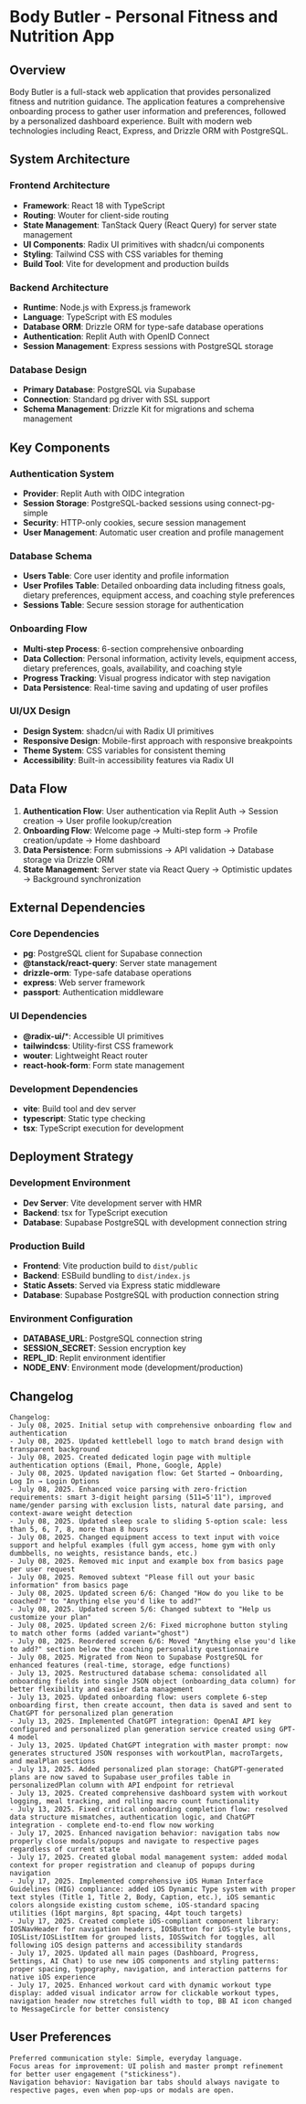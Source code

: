 # Body Butler - Personal Fitness and Nutrition App

## Overview

Body Butler is a full-stack web application that provides personalized fitness and nutrition guidance. The application features a comprehensive onboarding process to gather user information and preferences, followed by a personalized dashboard experience. Built with modern web technologies including React, Express, and Drizzle ORM with PostgreSQL.

## System Architecture

### Frontend Architecture
- **Framework**: React 18 with TypeScript
- **Routing**: Wouter for client-side routing
- **State Management**: TanStack Query (React Query) for server state management
- **UI Components**: Radix UI primitives with shadcn/ui components
- **Styling**: Tailwind CSS with CSS variables for theming
- **Build Tool**: Vite for development and production builds

### Backend Architecture
- **Runtime**: Node.js with Express.js framework
- **Language**: TypeScript with ES modules
- **Database ORM**: Drizzle ORM for type-safe database operations
- **Authentication**: Replit Auth with OpenID Connect
- **Session Management**: Express sessions with PostgreSQL storage

### Database Design
- **Primary Database**: PostgreSQL via Supabase
- **Connection**: Standard pg driver with SSL support
- **Schema Management**: Drizzle Kit for migrations and schema management

## Key Components

### Authentication System
- **Provider**: Replit Auth with OIDC integration
- **Session Storage**: PostgreSQL-backed sessions using connect-pg-simple
- **Security**: HTTP-only cookies, secure session management
- **User Management**: Automatic user creation and profile management

### Database Schema
- **Users Table**: Core user identity and profile information
- **User Profiles Table**: Detailed onboarding data including fitness goals, dietary preferences, equipment access, and coaching style preferences
- **Sessions Table**: Secure session storage for authentication

### Onboarding Flow
- **Multi-step Process**: 6-section comprehensive onboarding
- **Data Collection**: Personal information, activity levels, equipment access, dietary preferences, goals, availability, and coaching style
- **Progress Tracking**: Visual progress indicator with step navigation
- **Data Persistence**: Real-time saving and updating of user profiles

### UI/UX Design
- **Design System**: shadcn/ui with Radix UI primitives
- **Responsive Design**: Mobile-first approach with responsive breakpoints
- **Theme System**: CSS variables for consistent theming
- **Accessibility**: Built-in accessibility features via Radix UI

## Data Flow

1. **Authentication Flow**: User authentication via Replit Auth → Session creation → User profile lookup/creation
2. **Onboarding Flow**: Welcome page → Multi-step form → Profile creation/update → Home dashboard
3. **Data Persistence**: Form submissions → API validation → Database storage via Drizzle ORM
4. **State Management**: Server state via React Query → Optimistic updates → Background synchronization

## External Dependencies

### Core Dependencies
- **pg**: PostgreSQL client for Supabase connection
- **@tanstack/react-query**: Server state management
- **drizzle-orm**: Type-safe database operations
- **express**: Web server framework
- **passport**: Authentication middleware

### UI Dependencies
- **@radix-ui/***: Accessible UI primitives
- **tailwindcss**: Utility-first CSS framework
- **wouter**: Lightweight React router
- **react-hook-form**: Form state management

### Development Dependencies
- **vite**: Build tool and dev server
- **typescript**: Static type checking
- **tsx**: TypeScript execution for development

## Deployment Strategy

### Development Environment
- **Dev Server**: Vite development server with HMR
- **Backend**: tsx for TypeScript execution
- **Database**: Supabase PostgreSQL with development connection string

### Production Build
- **Frontend**: Vite production build to `dist/public`
- **Backend**: ESBuild bundling to `dist/index.js`
- **Static Assets**: Served via Express static middleware
- **Database**: Supabase PostgreSQL with production connection string

### Environment Configuration
- **DATABASE_URL**: PostgreSQL connection string
- **SESSION_SECRET**: Session encryption key
- **REPL_ID**: Replit environment identifier
- **NODE_ENV**: Environment mode (development/production)

## Changelog

```
Changelog:
- July 08, 2025. Initial setup with comprehensive onboarding flow and authentication
- July 08, 2025. Updated kettlebell logo to match brand design with transparent background
- July 08, 2025. Created dedicated login page with multiple authentication options (Email, Phone, Google, Apple)
- July 08, 2025. Updated navigation flow: Get Started → Onboarding, Log In → Login Options
- July 08, 2025. Enhanced voice parsing with zero-friction requirements: smart 3-digit height parsing (511=5'11"), improved name/gender parsing with exclusion lists, natural date parsing, and context-aware weight detection
- July 08, 2025. Updated sleep scale to sliding 5-option scale: less than 5, 6, 7, 8, more than 8 hours
- July 08, 2025. Changed equipment access to text input with voice support and helpful examples (full gym access, home gym with only dumbbells, no weights, resistance bands, etc.)
- July 08, 2025. Removed mic input and example box from basics page per user request
- July 08, 2025. Removed subtext "Please fill out your basic information" from basics page
- July 08, 2025. Updated screen 6/6: Changed "How do you like to be coached?" to "Anything else you'd like to add?"
- July 08, 2025. Updated screen 5/6: Changed subtext to "Help us customize your plan"
- July 08, 2025. Updated screen 2/6: Fixed microphone button styling to match other forms (added variant="ghost")
- July 08, 2025. Reordered screen 6/6: Moved "Anything else you'd like to add?" section below the coaching personality questionnaire
- July 08, 2025. Migrated from Neon to Supabase PostgreSQL for enhanced features (real-time, storage, edge functions)
- July 13, 2025. Restructured database schema: consolidated all onboarding fields into single JSON object (onboarding_data column) for better flexibility and easier data management
- July 13, 2025. Updated onboarding flow: users complete 6-step onboarding first, then create account, then data is saved and sent to ChatGPT for personalized plan generation
- July 13, 2025. Implemented ChatGPT integration: OpenAI API key configured and personalized plan generation service created using GPT-4 model
- July 13, 2025. Updated ChatGPT integration with master prompt: now generates structured JSON responses with workoutPlan, macroTargets, and mealPlan sections
- July 13, 2025. Added personalized plan storage: ChatGPT-generated plans are now saved to Supabase user_profiles table in personalizedPlan column with API endpoint for retrieval
- July 13, 2025. Created comprehensive dashboard system with workout logging, meal tracking, and rolling macro count functionality
- July 13, 2025. Fixed critical onboarding completion flow: resolved data structure mismatches, authentication logic, and ChatGPT integration - complete end-to-end flow now working
- July 17, 2025. Enhanced navigation behavior: navigation tabs now properly close modals/popups and navigate to respective pages regardless of current state
- July 17, 2025. Created global modal management system: added modal context for proper registration and cleanup of popups during navigation
- July 17, 2025. Implemented comprehensive iOS Human Interface Guidelines (HIG) compliance: added iOS Dynamic Type system with proper text styles (Title 1, Title 2, Body, Caption, etc.), iOS semantic colors alongside existing custom scheme, iOS-standard spacing utilities (16pt margins, 8pt spacing, 44pt touch targets)
- July 17, 2025. Created complete iOS-compliant component library: IOSNavHeader for navigation headers, IOSButton for iOS-style buttons, IOSList/IOSListItem for grouped lists, IOSSwitch for toggles, all following iOS design patterns and accessibility standards
- July 17, 2025. Updated all main pages (Dashboard, Progress, Settings, AI Chat) to use new iOS components and styling patterns: proper spacing, typography, navigation, and interaction patterns for native iOS experience
- July 17, 2025. Enhanced workout card with dynamic workout type display: added visual indicator arrow for clickable workout types, navigation header now stretches full width to top, BB AI icon changed to MessageCircle for better consistency
```

## User Preferences

```
Preferred communication style: Simple, everyday language.
Focus areas for improvement: UI polish and master prompt refinement for better user engagement ("stickiness").
Navigation behavior: Navigation bar tabs should always navigate to respective pages, even when pop-ups or modals are open.
```